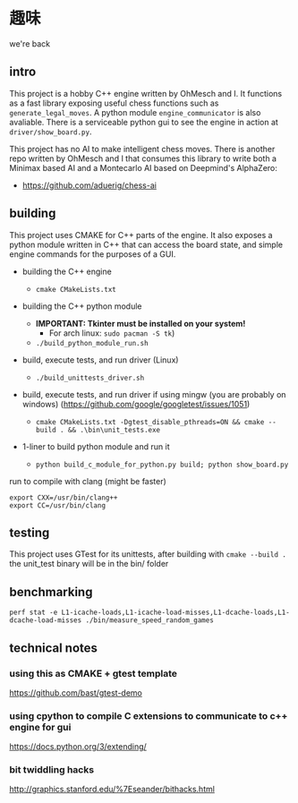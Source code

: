 # 趣味
we're back

## intro
This project is a hobby C++ engine written by OhMesch and I. It functions as a fast library exposing useful chess functions such as `generate_legal_moves`. A python module `engine_communicator` is also avaliable. There is a serviceable python gui to see the engine in action at `driver/show_board.py`.

This project has no AI to make intelligent chess moves. There is another repo written by OhMesch and I that consumes this library to write both a Minimax based AI and a Montecarlo AI based on Deepmind's AlphaZero:
* https://github.com/aduerig/chess-ai


## building
This project uses CMAKE for C++ parts of the engine. It also exposes a python module written in C++ that can access the board state, and simple engine commands for the purposes of a GUI.

* building the C++ engine
  * `cmake CMakeLists.txt`

* building the C++ python module
  * **IMPORTANT: Tkinter must be installed on your system!** 
    * For arch linux: `sudo pacman -S tk`)
  * `./build_python_module_run.sh`

* build, execute tests, and run driver (Linux)
  * `./build_unittests_driver.sh`

* build, execute tests, and run driver if using mingw (you are probably on windows) (https://github.com/google/googletest/issues/1051)
  * `cmake CMakeLists.txt -Dgtest_disable_pthreads=ON && cmake --build . && .\bin\unit_tests.exe`

* 1-liner to build python module and run it
  * `python build_c_module_for_python.py build; python show_board.py`

run to compile with clang (might be faster) 
```
export CXX=/usr/bin/clang++
export CC=/usr/bin/clang
```


## testing
This project uses GTest for its unittests, after building with `cmake --build .` the unit_test binary will be in the bin/ folder

## benchmarking
`perf stat -e L1-icache-loads,L1-icache-load-misses,L1-dcache-loads,L1-dcache-load-misses ./bin/measure_speed_random_games`

## technical notes
### using this as CMAKE + gtest template
https://github.com/bast/gtest-demo

### using cpython to compile C extensions to communicate to c++ engine for gui
https://docs.python.org/3/extending/

### bit twiddling hacks
http://graphics.stanford.edu/%7Eseander/bithacks.html
